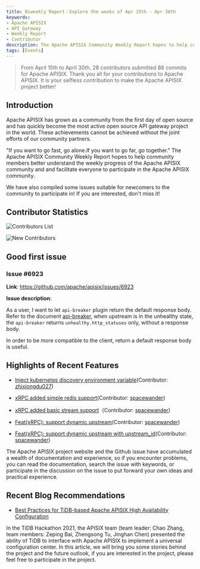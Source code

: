 ```yaml
---
title: Biweekly Report｜Explore the weeks of Apr 15th - Apr 30th
keywords:
- Apache APISIX
- API Gateway
- Weekly Report
- Contributor
description: The Apache APISIX Community Weekly Report hopes to help community members better understand the weekly progress of the Apache APISIX community and and facilitate everyone to participate in the Apache APISIX community.
tags: [Events]
---
```


> From April 15th to April 30th, 28 contributors submitted 88 commits for Apache APISIX. Thank you all for your contributions to Apache APISIX. It is your selfless contribution to make the Apache APISIX project better!

<!--truncate-->

## Introduction

Apache APISIX has grown as a community from the first day of open source and has quickly become the most active open source API gateway project in the world. These achievements cannot be achieved without the joint efforts of our community partners.

"If you want to go fast, go alone.If you want to go far, go together." The Apache APISIX Community Weekly Report hopes to help community members better understand the weekly progress of the Apache APISIX community and and facilitate everyone to participate in the Apache APISIX community.

We have also compiled some issues suitable for newcomers to the community to participate in! If you are interested, don't miss it!

## Contributor Statistics

![Contributors List](https://static.apiseven.com/202108/1652147147760-64ccf980-1c1e-473b-b04f-ee28e52cf33d.png)

![New Contributors](https://static.apiseven.com/202108/1652147147758-9dcadcd2-7190-4846-9a5b-b0c4a1098e66.png)

## Good first issue

### Issue #6923

**Link**: https://github.com/apache/apisix/issues/6923

**Issue description**:

As a user, I want to let `api-breaker` plugin return the default response body. Refer to the document [api-breaker](https://apisix.apache.org/zh/docs/apisix/plugins/api-breaker/), when upstream is in the unhealthy state, the `api-breaker` returns `unhealthy.http_statuses` only, without a response body.

In order to be more compatible to the client, return a default response body is useful.

## Highlights of Recent Features

- [Inject kubernetes discovery environment variable](https://github.com/apache/apisix/pull/6869)(Contributor: [zhixiongdu027](https://github.com/zhixiongdu027))

- [xRPC added simple redis support](https://github.com/apache/apisix/pull/6873)(Contributor: [spacewander](https://github.com/spacewander))

- [xRPC added basic stream support](https://github.com/apache/apisix/pull/6885)（Contributor: [spacewander](https://github.com/spacewander))

- [Feat(xRPC): support dynamic upstream](https://github.com/apache/apisix/pull/6901)(Contributor: [spacewander](https://github.com/spacewander))

- [Feat(xRPC): support dynamic upstream with upstream_id](https://github.com/apache/apisix/pull/6919)(Contributor: [spacewander](https://github.com/spacewander))

The Apache APISIX project website and the Github issue have accumulated a wealth of documentation and experience, so if you encounter problems, you can read the documentation, search the issue with keywords, or participate in the discussion on the issue to put forward your own ideas and practical experience.

## Recent Blog Recommendations

- [Best Practices for TiDB-based Apache APISIX High Availability Configuration](https://apisix.apache.org/blog/2022/04/22/apisix-with-tidb-practice)

In the TiDB Hackathon 2021, the APISIX team (team leader: Chao Zhang, team members: Zeping Bai, Zhengsong Tu, Jinghan Chen) presented the ability of TiDB to interface with Apache APISIX to implement a universal configuration center. In this article, we will bring you some stories behind the project and the future outlook, if you are interested in the project, please feel free to participate in the project.
